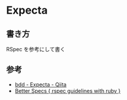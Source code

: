 # Expecta

## 書き方

RSpec を参考にして書く

## 参考

- [bdd - Expecta - Qiita](http://qiita.com/naokits/items/2f1ec5f4e09832fda1c7)
- [Better Specs { rspec guidelines with ruby }](http://betterspecs.org/jp/)
